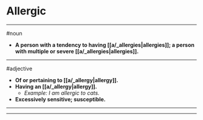 # Allergic
---
#noun
- **A person with a tendency to having [[a/_allergies|allergies]]; a person with multiple or severe [[a/_allergies|allergies]].**
---
#adjective
- **Of or pertaining to [[a/_allergy|allergy]].**
- **Having an [[a/_allergy|allergy]].**
	- _Example: I am allergic to cats._
- **Excessively sensitive; susceptible.**
---
---
